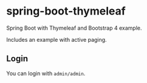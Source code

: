 # spring-boot-thymeleaf

Spring Boot with Thymeleaf and Bootstrap 4 example.

Includes an example with active paging.

## Login

You can login with `admin/admin`.
